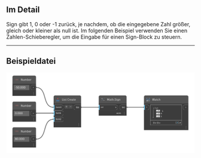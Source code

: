 ## Im Detail
Sign gibt 1, 0 oder -1 zurück, je nachdem, ob die eingegebene Zahl größer, gleich oder kleiner als null ist. Im folgenden Beispiel verwenden Sie einen Zahlen-Schieberegler, um die Eingabe für einen Sign-Block zu steuern.
___
## Beispieldatei

![Sign (number)](./DSCore.Math.Sign(int)_img.png)


